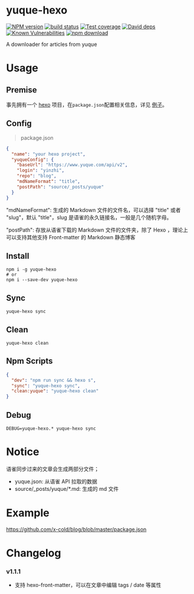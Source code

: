 # yuque-hexo

[![NPM version][npm-image]][npm-url]
[![build status][travis-image]][travis-url]
[![Test coverage][codecov-image]][codecov-url]
[![David deps][david-image]][david-url]
[![Known Vulnerabilities][snyk-image]][snyk-url]
[![npm download][download-image]][download-url]

[npm-image]: https://img.shields.io/npm/v/yuque-hexo.svg?style=flat-square
[npm-url]: https://npmjs.org/package/yuque-hexo
[travis-image]: https://img.shields.io/travis/x-cold/yuque-hexo.svg?style=flat-square
[travis-url]: https://travis-ci.org/x-cold/yuque-hexo
[codecov-image]: https://codecov.io/gh/x-cold/yuque-hexo/branch/master/graph/badge.svg
[codecov-url]: https://codecov.io/gh/x-cold/yuque-hexo
[david-image]: https://img.shields.io/david/x-cold/yuque-hexo.svg?style=flat-square
[david-url]: https://david-dm.org/x-cold/yuque-hexo
[snyk-image]: https://snyk.io/test/npm/yuque-hexo/badge.svg?style=flat-square
[snyk-url]: https://snyk.io/test/npm/yuque-hexo
[download-image]: https://img.shields.io/npm/dm/yuque-hexo.svg?style=flat-square
[download-url]: https://npmjs.org/package/yuque-hexo

A downloader for articles from yuque

# Usage

## Premise

事先拥有一个 [hexo](https://github.com/hexojs/hexo) 项目，在`package.json`配置相关信息，详见 [例子](#Example)。

## Config

> package.json

```json
{
  "name": "your hexo project",
  "yuqueConfig": {
    "baseUrl": "https://www.yuque.com/api/v2",
    "login": "yinzhi",
    "repo": "blog",
    "mdNameFormat": "title",
    "postPath": "source/_posts/yuque"
  }
}
```

"mdNameFormat": 生成的 Markdown 文件的文件名，可以选择 "title" 或者 "slug"，默认 "title"，slug 是语雀的永久链接名，一般是几个随机字母。

"postPath": 存放从语雀下载的 Markdown 文件的文件夹，除了 Hexo ，理论上可以支持其他支持 Front-matter 的 Markdown 静态博客

## Install

```
npm i -g yuque-hexo
# or
npm i --save-dev yuque-hexo
```

## Sync

```
yuque-hexo sync
```

## Clean

```
yuque-hexo clean
```

## Npm Scripts

```json
{
  "dev": "npm run sync && hexo s",
  "sync": "yuque-hexo sync",
  "clean:yuque": "yuque-hexo clean"
}
```

## Debug

```
DEBUG=yuque-hexo.* yuque-hexo sync
```

# Notice

语雀同步过来的文章会生成两部分文件；

- yuque.json: 从语雀 API 拉取的数据
- source/_posts/yuque/*.md: 生成的 md 文件

# Example

https://github.com/x-cold/blog/blob/master/package.json

# Changelog

### v1.1.1

- 支持 hexo-front-matter，可以在文章中编辑 tags / date 等属性
